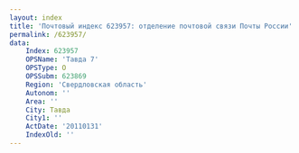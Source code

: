 ```yaml
---
layout: index
title: 'Почтовый индекс 623957: отделение почтовой связи Почты России'
permalink: /623957/
data:
    Index: 623957
    OPSName: 'Тавда 7'
    OPSType: О
    OPSSubm: 623869
    Region: 'Свердловская область'
    Autonom: ''
    Area: ''
    City: Тавда
    City1: ''
    ActDate: '20110131'
    IndexOld: ''
---
```

